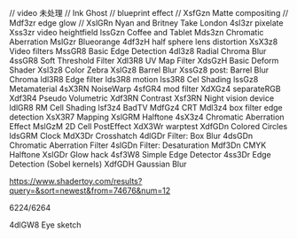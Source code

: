   // video 未处理 
  // Ink Ghost
  // blueprint effect
  // XsfGzn Matte compositing
  // Mdf3zr edge glow
  // XslGRn Nyan and Britney Take London
  4sl3zr pixelate
  Xss3zr video heightfield
  lssGzn Coffee and Tablet
  Mds3zn Chromatic Aberration
  MslGzr Blueorange
  4df3zH half sphere lens distortion
  XsX3z8 Video filters
  MssGR8 Basic Edge Detection
  4dl3z8 Radial Chroma Blur
  4ssGR8 Soft Threshold Filter
  Xdl3R8 UV Map Filter
  XdsGzH Basic Deform Shader
  Xsl3z8 Color Zebra
  XslGz8 Barrel Blur
  XssGz8 post: Barrel Blur Chroma
  ldl3R8 Edge filter
  lds3R8 motion
  lss3R8 Cel Shading
  lssGz8 Metamaterial
  4sX3RN NoiseWarp
  4sfGR4 mod filter
  XdXGz4 separateRGB
  Xdf3R4 Pseudo Volumetric
  Xdf3RN Contrast
  Xsf3RN Night vision device
  ldlGR8 RM Cell Shading
  lsf3z4 BadTV
  MdfGz4 CRT
  Mdl3z4 box filter edge detection
  XsX3R7 Mapping
  XslGRM Halftone
  4sX3z4 Chromatic Aberration Effect
  MslGzM 2D Cell PostEffect
  XdX3Wr warptest
  XdfGDn Colored Circles
  ldsGRM Clock
  MdX3Dr Crosshatch
  4dlGDr Filter: Box Blur
  4dsGDn Chromatic Aberration Filter
  4slGDn Filter: Desaturation
  Mdf3Dn CMYK Halftone
  XslGDr Glow hack
  4sf3W8 Simple Edge Detector
  4ss3Dr Edge Detection (Sobel kernels)
  XdfGDH Gaussian Blur


https://www.shadertoy.com/results?query=&sort=newest&from=74676&num=12

6224/6264

4dlGW8 Eye sketch